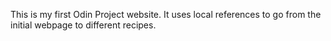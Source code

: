 This is my first Odin Project website. It uses local references to go from the initial webpage to different recipes.